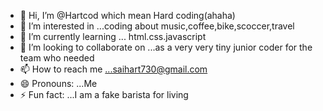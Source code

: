 - 👋 Hi, I’m @Hartcod which mean Hard coding(ahaha)
- 👀 I’m interested in ...coding about music,coffee,bike,scoccer,travel
- 🌱 I’m currently learning ... html.css.javascript
- 💞️ I’m looking to collaborate on ...as a very very tiny junior coder for the team who needed
- 📫 How to reach me ...saihart730@gmail.com
- 😄 Pronouns: ...Me
- ⚡ Fun fact: ...I am a fake barista for living

<!---
Hartcod/Hartcod is a ✨ special ✨ repository because its `README.md` (this file) appears on your GitHub profile.
You can click the Preview link to take a look at your changes.
--->
